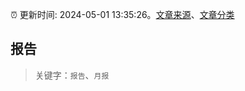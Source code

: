 :alarm_clock: 更新时间: 2024-05-01 13:35:26。[文章来源](/README.md)、[文章分类](/TAGS.md)

## 报告


> 关键字：`报告`、`月报`



